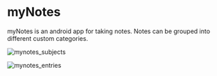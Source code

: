 # myNotes
myNotes is an android app for taking notes. Notes can be grouped into different custom categories.

![mynotes_subjects](https://user-images.githubusercontent.com/18346207/50303064-48832e80-048c-11e9-8aa5-890c74854829.png)

![mynotes_entries](https://user-images.githubusercontent.com/18346207/50303070-49b45b80-048c-11e9-89ee-82156e4f4f7a.png)
